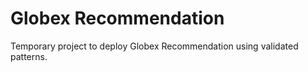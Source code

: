 # Globex Recommendation

Temporary project to deploy Globex Recommendation using validated patterns.
